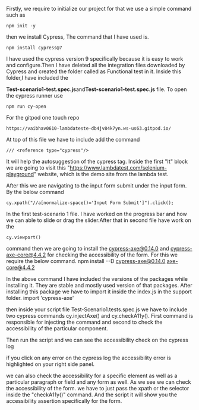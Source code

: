 
Firstly, we require to initialize our project for that we 
use a simple command such as 
    
    npm init -y
then we install Cypress, The command that I have used is.
    
    npm install cypress@7
I have used the cypress version 9 specifically because it is 
easy to work and configure.Then I have deleted all the integration files downloaded by Cypress and created the 
folder called as Functional test in it. Inside this folder,I have included the
 
**Test-scenario1-test.spec.js**and**Test-scenario1-test.spec.js**
file. 
To open the cypress runner use 
    
    npm run cy-open
    
For the gitpod one touch repo 

    https://vaibhav0610-lambdateste-db4jv84k7yn.ws-us63.gitpod.io/

At top of this file we have to include add the command

    /// <reference type="cypress"/>


It will help the autosuggestion of the cypress tag. Inside the first "It" block we are going to visit this "https://www.lambdatest.com/selenium-playground" website, which is the demo site from the lambda test.
 
After this we are navigating to the input form submit under the input form. By the below command

    cy.xpath("//a[normalize-space()='Input Form Submit']").click();

In the first test-scenario 1 file. I have worked on the progress bar and how we can able to slide or drag the 
slider.After that in second file have work on the 
    
    cy.viewport() 
    
command then we are going to install the cypress-axe@0.14.0 and cypress-axe-core@4.4.2 for checking the accessibility of the form. For this we require the below command.
npm install --D cypress-axe@0.14.0 axe-core@4.4.2

In the above command I have included the versions of the packages while installing it. They are stable and mostly used version of that packages. After installing this package we have to import it inside the index.js in the support folder.
import 'cypress-axe'
 
then inside your script file Test-Scenario1.tests.spec.js we have to include two cypress commands  cy.injectAxe() and cy.checkA11y(). First command is responsible for injecting the command and second to check the accessibility of the particular component.
 

Then run the script and we can see the accessibility check on the cypress log 
 
if you click on any error on the cypress log the accessibility error is highlighted on your right side panel.
 
we can also check the accessibility for a specific element as well as a particular paragraph or field and any form as well. As we see we can check the accessibility of the form. we have to just pass the xpath or the selector inside the "checkA11y()" command.
And the script it will show you the accessibility assertion specifically for the form.
 

